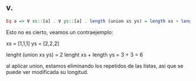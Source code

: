 ## v.


```haskell    
Eq a => ∀ xs::[a] . ∀ ys::[a] . length (union xs ys) = length xs + length ys
```
Esto no es cierto, veamos un contraejemplo:

xs = [1,1,1]
ys = [2,2,2]

lenght (union xs ys) = 2
lenght xs + length ys = 3 + 3 = 6

al aplicar union, estamos eliminando los repetidos de las listas, asi que se puede ver
modificada su longitud.

